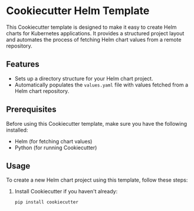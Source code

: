 # Cookiecutter Helm Template

This Cookiecutter template is designed to make it easy to create Helm charts for Kubernetes applications. It provides a structured project layout and automates the process of fetching Helm chart values from a remote repository.

## Features

- Sets up a directory structure for your Helm chart project.
- Automatically populates the `values.yaml` file with values fetched from a Helm chart repository.

## Prerequisites

Before using this Cookiecutter template, make sure you have the following installed:

- Helm (for fetching chart values)
- Python (for running Cookiecutter)

## Usage

To create a new Helm chart project using this template, follow these steps:

1. Install Cookiecutter if you haven't already:

   ```bash
   pip install cookiecutter

